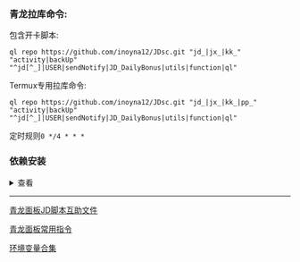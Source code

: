 ### 青龙拉库命令:
包含开卡脚本:

```
ql repo https://github.com/inoyna12/JDsc.git "jd_|jx_|kk_" "activity|backUp" "^jd[^_]|USER|sendNotify|JD_DailyBonus|utils|function|ql"
```

Termux专用拉库命令:

```
ql repo https://github.com/inoyna12/JDsc.git "jd_|jx_|kk_|pp_" "activity|backUp" "^jd[^_]|USER|sendNotify|JD_DailyBonus|utils|function|ql"
```

定时规则`0 */4 * * *`

### 依赖安装
<details>
<summary>查看</summary>

### 青龙面板运行JD脚本必备的依赖:

#### 第一种方法:

如果你的青龙面板版本在2.10.0以上，那么在面板内找到依赖管理-添加依赖

nodejs那里添加`jsdom`、`png-js`、`axios`、`date-fns`

python3那里添加`requests`

安装成功就可以了。

#### 第二种方法:

ssh连接你的服务器，输入以下指令安装

```bash
docker exec -it qinglong bash -c "cd /ql/scripts && npm install jsdom"
```

```bash
docker exec -it qinglong bash -c "cd /ql/scripts && npm install png-js"
```
```bash
docker exec -it qinglong bash -c "cd /ql/scripts && npm install axios"
```
```bash
docker exec -it qinglong bash -c "cd /ql/scripts && npm install date-fns"
```

```bash
docker exec -it qinglong bash -c "pip3 install requests"
```

以上为JD脚本必须要用的依赖，其他依赖按照自己需求添加！！！

</details>

___



[青龙面板JD脚本互助文件](/backUp/code.md)

[青龙面板常用指令](/backUp/zhiling_ql.md)

[环境变量合集](/backUp/githubAction.md)
